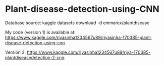 # Plant-disease-detection-using-CNN
Database source: kaggle datasets download -d emmarex/plantdisease


My code (version 1) is available at: https://www.kaggle.com/riyasinha1234567u89/riyasinha-170385-plant-disease-detection-using-cnn

Version 2: https://www.kaggle.com/riyasinha1234567u89/riya-170385-plantdiseasedetection-2-cnn
